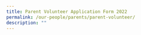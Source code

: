 ```yaml
---
title: Parent Volunteer Application Form 2022
permalink: /our-people/parents/parent-volunteer/
description: ""
---
```

